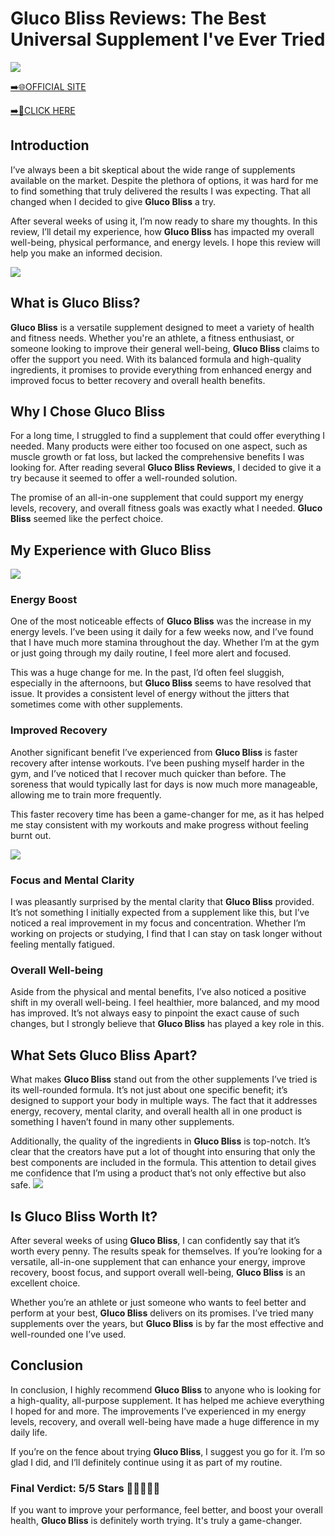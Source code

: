 # Gluco Bliss Reviews: The Best Universal Supplement I've Ever Tried

[![](https://static.vecteezy.com/system/resources/thumbnails/019/896/014/small/buy-now-gradient-button-with-cart-symbol-buy-now-illustration-png.png)](https://edetoop.top/lander/sugarpreland-1/glucobliss.html) 

[➡️🌐OFFICIAL SITE](https://edetoop.top/lander/sugarpreland-1/glucobliss.html) 

[➡️🔗CLICK HERE](https://edetoop.top/lander/sugarpreland-1/glucobliss.html) 


## Introduction

I’ve always been a bit skeptical about the wide range of supplements available on the market. Despite the plethora of options, it was hard for me to find something that truly delivered the results I was expecting. That all changed when I decided to give **Gluco Bliss** a try.

After several weeks of using it, I’m now ready to share my thoughts. In this review, I’ll detail my experience, how **Gluco Bliss** has impacted my overall well-being, physical performance, and energy levels. I hope this review will help you make an informed decision. 

[![](https://wallpapers.com/images/hd/red-order-now-button-udg4jcj4arvn8b0n-2.png)](https://edetoop.top/lander/sugarpreland-1/glucobliss.html)  

## What is Gluco Bliss?

**Gluco Bliss** is a versatile supplement designed to meet a variety of health and fitness needs. Whether you're an athlete, a fitness enthusiast, or someone looking to improve their general well-being, **Gluco Bliss** claims to offer the support you need. With its balanced formula and high-quality ingredients, it promises to provide everything from enhanced energy and improved focus to better recovery and overall health benefits.

## Why I Chose Gluco Bliss

For a long time, I struggled to find a supplement that could offer everything I needed. Many products were either too focused on one aspect, such as muscle growth or fat loss, but lacked the comprehensive benefits I was looking for. After reading several **Gluco Bliss Reviews**, I decided to give it a try because it seemed to offer a well-rounded solution.

The promise of an all-in-one supplement that could support my energy levels, recovery, and overall fitness goals was exactly what I needed. **Gluco Bliss** seemed like the perfect choice.

## My Experience with Gluco Bliss

[![](https://static.vecteezy.com/system/resources/thumbnails/019/896/014/small/buy-now-gradient-button-with-cart-symbol-buy-now-illustration-png.png)](https://edetoop.top/lander/sugarpreland-1/glucobliss.html)

### Energy Boost

One of the most noticeable effects of **Gluco Bliss** was the increase in my energy levels. I’ve been using it daily for a few weeks now, and I’ve found that I have much more stamina throughout the day. Whether I’m at the gym or just going through my daily routine, I feel more alert and focused.

This was a huge change for me. In the past, I’d often feel sluggish, especially in the afternoons, but **Gluco Bliss** seems to have resolved that issue. It provides a consistent level of energy without the jitters that sometimes come with other supplements.

### Improved Recovery

Another significant benefit I’ve experienced from **Gluco Bliss** is faster recovery after intense workouts. I’ve been pushing myself harder in the gym, and I’ve noticed that I recover much quicker than before. The soreness that would typically last for days is now much more manageable, allowing me to train more frequently.

This faster recovery time has been a game-changer for me, as it has helped me stay consistent with my workouts and make progress without feeling burnt out.

[![](https://wallpapers.com/images/hd/red-order-now-button-udg4jcj4arvn8b0n-2.png)](https://edetoop.top/lander/sugarpreland-1/glucobliss.html)  

### Focus and Mental Clarity

I was pleasantly surprised by the mental clarity that **Gluco Bliss** provided. It’s not something I initially expected from a supplement like this, but I’ve noticed a real improvement in my focus and concentration. Whether I’m working on projects or studying, I find that I can stay on task longer without feeling mentally fatigued.

### Overall Well-being

Aside from the physical and mental benefits, I’ve also noticed a positive shift in my overall well-being. I feel healthier, more balanced, and my mood has improved. It’s not always easy to pinpoint the exact cause of such changes, but I strongly believe that **Gluco Bliss** has played a key role in this.

## What Sets Gluco Bliss Apart?

What makes **Gluco Bliss** stand out from the other supplements I’ve tried is its well-rounded formula. It’s not just about one specific benefit; it’s designed to support your body in multiple ways. The fact that it addresses energy, recovery, mental clarity, and overall health all in one product is something I haven’t found in many other supplements.

Additionally, the quality of the ingredients in **Gluco Bliss** is top-notch. It’s clear that the creators have put a lot of thought into ensuring that only the best components are included in the formula. This attention to detail gives me confidence that I’m using a product that’s not only effective but also safe.
[![](https://static.vecteezy.com/system/resources/thumbnails/019/896/014/small/buy-now-gradient-button-with-cart-symbol-buy-now-illustration-png.png)](https://edetoop.top/lander/sugarpreland-1/glucobliss.html)
## Is Gluco Bliss Worth It?

After several weeks of using **Gluco Bliss**, I can confidently say that it’s worth every penny. The results speak for themselves. If you’re looking for a versatile, all-in-one supplement that can enhance your energy, improve recovery, boost focus, and support overall well-being, **Gluco Bliss** is an excellent choice.

Whether you’re an athlete or just someone who wants to feel better and perform at your best, **Gluco Bliss** delivers on its promises. I’ve tried many supplements over the years, but **Gluco Bliss** is by far the most effective and well-rounded one I’ve used.

## Conclusion

In conclusion, I highly recommend **Gluco Bliss** to anyone who is looking for a high-quality, all-purpose supplement. It has helped me achieve everything I hoped for and more. The improvements I’ve experienced in my energy levels, recovery, and overall well-being have made a huge difference in my daily life.

If you’re on the fence about trying **Gluco Bliss**, I suggest you go for it. I’m so glad I did, and I’ll definitely continue using it as part of my routine.

### Final Verdict: 5/5 Stars 🌟🌟🌟🌟🌟

If you want to improve your performance, feel better, and boost your overall health, **Gluco Bliss** is definitely worth trying. It's truly a game-changer.

